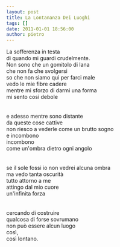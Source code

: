 ```yaml
---
layout: post
title: La Lontananza Dei Luoghi
tags: []
date: 2011-01-01 18:56:00
author: pietro
---
```

La sofferenza in testa<br/>di quando mi guardi crudelmente.<br/>Non sono che un gomitolo di lana<br/>che non fa che svolgersi<br/>so che non siamo qui per farci male<br/>vedo le mie fibre cadere<br/>mentre mi sforzo di darmi una forma<br/>mi sento così debole<br/><br/><br/>e adesso mentre sono distante<br/>da queste cose cattive<br/>non riesco a vederle come un brutto sogno<br/>e incombono<br/>incombono<br/>come un'ombra dietro ogni angolo<br/><br/><br/>se il sole fossi io non vedrei alcuna ombra<br/>ma vedo tanta oscurità<br/>tutto attorno a me<br/>attingo dal mio cuore<br/>un'infinita forza<br/><br/><br/>cercando di costruire<br/>qualcosa di forse sovrumano<br/>non può essere alcun luogo<br/>così,<br/>così lontano.<br/>
